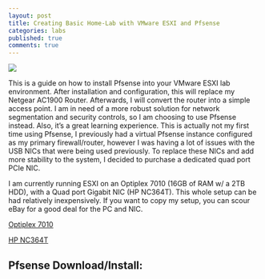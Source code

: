 ```yaml
---
layout: post
title: Creating Basic Home-Lab with VMware ESXI and Pfsense
categories: labs
published: true
comments: true
---
```


![]({{site.baseurl}}/images/PfSense_logo.png)


This is a guide on how to install Pfsense into your VMware ESXI lab environment. After installation and configuration, this will replace my Netgear AC1900 Router. Afterwards, I will convert the router into a simple access point. I am in need of a more robust solution for network segmentation and security controls, so I am choosing to use Pfsense instead. Also, it’s a great learning experience. This is actually not my first time using Pfsense, I previously had a virtual Pfsense instance configured as my primary firewall/router, however I was having a lot of issues with the USB NICs that were being used previously. To replace these NICs and add more stability to the system, I decided to purchase a dedicated quad port PCIe NIC.  

I am currently running ESXI on an Optiplex 7010 (16GB of RAM w/ a 2TB HDD), with a Quad port Gigabit NIC (HP NC364T). This whole setup can be had relatively inexpensively. If you want to copy my setup, you can scour eBay for a good deal for the PC and NIC. 

[Optiplex 7010]( https://www.ebay.com/sch/i.html?_from=R40&_trksid=p2380057.m570.l1313&_nkw=optiplex+7010&_sacat=0/)

[HP NC364T]( https://www.ebay.com/sch/i.html?_from=R40&_trksid=p2334524.m570.l1312&_nkw=HP+NC364T&_sacat=0&LH_TitleDesc=0&_osacat=0&_odkw=optiplex+7010/)

## Pfsense Download/Install:



